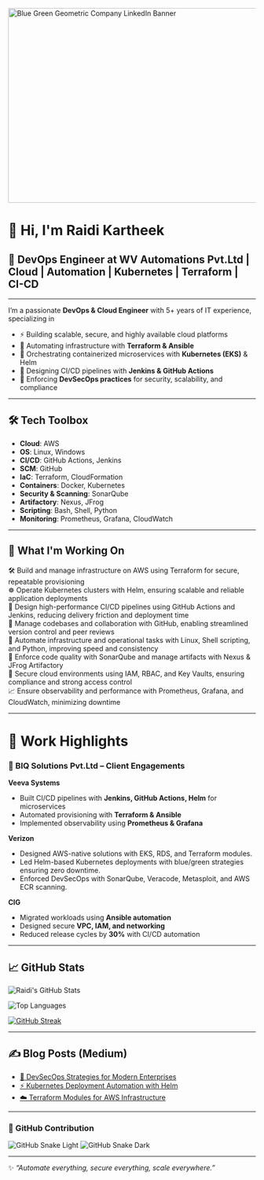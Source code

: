 <img width="1584" height="396" alt="Blue Green Geometric Company LinkedIn Banner" src="https://github.com/user-attachments/assets/c725e994-9cc2-458a-b67f-45acfdbda1d4" />

# 👋 Hi, I'm Raidi Kartheek  


## 🚀  DevOps Engineer at WV Automations Pvt.Ltd | Cloud | Automation | Kubernetes | Terraform  | CI-CD
---

I’m a passionate **DevOps & Cloud Engineer** with 5+ years of IT experience, specializing in
- ⚡ Building scalable, secure, and highly available cloud platforms  
- 🔄 Automating infrastructure with **Terraform & Ansible**  
- 🐳 Orchestrating containerized microservices with **Kubernetes (EKS)** & Helm  
- 🚀 Designing CI/CD pipelines with **Jenkins & GitHub Actions**  
- 🔐 Enforcing **DevSecOps practices** for security, scalability, and compliance  

---
## 🛠️ Tech Toolbox  

- **Cloud**: AWS  
- **OS**: Linux, Windows  
- **CI/CD**: GitHub Actions, Jenkins  
- **SCM**: GitHub  
- **IaC**: Terraform, CloudFormation  
- **Containers**: Docker, Kubernetes  
- **Security & Scanning**: SonarQube  
- **Artifactory**: Nexus, JFrog  
- **Scripting**: Bash, Shell, Python  
- **Monitoring**: Prometheus, Grafana, CloudWatch  



---

## 🔭 What I'm Working On  
🛠️ Build and manage infrastructure on AWS using Terraform for secure, repeatable provisioning  
☸️ Operate Kubernetes clusters with Helm, ensuring scalable and reliable application deployments  
🚀 Design high-performance CI/CD pipelines using GitHub Actions and Jenkins, reducing delivery friction and deployment time  
📃️ Manage codebases and collaboration with GitHub, enabling streamlined version control and peer reviews  
🤖 Automate infrastructure and operational tasks with Linux, Shell scripting, and Python, improving speed and consistency  
🧪 Enforce code quality with SonarQube and manage artifacts with Nexus & JFrog Artifactory  
🔐 Secure cloud environments using IAM, RBAC, and Key Vaults, ensuring compliance and strong access control  
📈 Ensure observability and performance with Prometheus, Grafana, and CloudWatch, minimizing downtime  

---

# 💼 Work Highlights
### 🏢 BIQ Solutions Pvt.Ltd – Client Engagements  

 **Veeva Systems** 
- Built CI/CD pipelines with **Jenkins, GitHub Actions, Helm** for microservices  
- Automated provisioning with **Terraform & Ansible**  
- Implemented observability using **Prometheus & Grafana**   

 **Verizon**
- Designed AWS-native solutions with EKS, RDS, and Terraform modules.  
- Led Helm-based Kubernetes deployments with blue/green strategies ensuring zero downtime.  
- Enforced DevSecOps with SonarQube, Veracode, Metasploit, and AWS ECR scanning.  

 **CIG**
- Migrated workloads using **Ansible automation**  
- Designed secure **VPC, IAM, and networking**  
- Reduced release cycles by **30%** with CI/CD automation  

----

## 📈 GitHub Stats  
  
![Raidi's GitHub Stats](https://github-readme-stats.vercel.app/api?username=Raidi-Kartheek&show_icons=true&theme=tokyonight)  

![Top Languages](https://github-readme-stats.vercel.app/api/top-langs/?username=Raidi-Kartheek&layout=compact&theme=tokyonight)  

<!-- [![GitHub Streak](https://streak-stats.demolab.com/?user=Raidi-Kartheek&theme=tokyonight)](https://git.io/streak-stats) -->
 
[![GitHub Streak](https://streak-stats.vercel.app/?user=Raidi-Kartheek&theme=tokyonight)](https://git.io/streak-stats)



<!-- [![GitHub Streak](https://github-readme-streak-stats.herokuapp.com/?user=Raidi-Kartheek&theme=tokyonight)](https://git.io/streak-stats) -->

--- 

## ✍️ Blog Posts (Medium)  
- [🚀 DevSecOps Strategies for Modern Enterprises](https://medium.com/@Raidi13)  
- [⚡ Kubernetes Deployment Automation with Helm](https://medium.com/@Raidi13)  
- [☁️ Terraform Modules for AWS Infrastructure](https://medium.com/@Raidi13)  



---

### 🐍 GitHub Contribution
![GitHub Snake Light](https://raw.githubusercontent.com/Raidi-Kartheek/snk/output/github-contribution-grid-snake.svg#gh-light-mode-only)
![GitHub Snake Dark](https://raw.githubusercontent.com/Raidi-Kartheek/snk/output/github-contribution-grid-snake-dark.svg#gh-dark-mode-only)



<!-- 
 ## 🐍 GitHub Contribution Snake  
![snake gif](https://github.com/Raidi-Kartheek/Raidi-Kartheek/blob/output/github-contribution-grid-snake.svg) -->


---
✨ *“Automate everything, secure everything, scale everywhere.”*  


